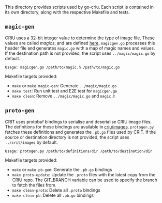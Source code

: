 This directory provides scripts used by go-criu. Each script is contained in its own directory, along with the respective Makefile and tests.

## `magic-gen`
CRIU uses a 32-bit integer value to determine the type of image file. These values are called *magics*, and are defined [here](https://github.com/checkpoint-restore/criu/tree/master/criu/include/magic.h). `magicgen.go` processes this header file and generates `magic.go` with a map of magic names and values. If the destination path is not provided, the script uses `../magic/magic.go` by default.

`Usage: magicgen.go /path/to/magic.h /path/to/magic.go`

Makefile targets provided:

- `make` or `make magic-gen`: Generate `../magic/magic.go`
- `make test`: Run unit test and E2E test for `magicgen.go`
- `make clean`: Remove `../magic/magic.go` and `magic.h`

## `proto-gen`
CRIT uses protobuf bindings to serialise and deserialise CRIU image files. The definitions for these bindings are available in [criu/images](https://github.com/checkpoint-restore/criu/tree/master/images). `protogen.py` fetches these definitions and generates the `.pb.go` files used by CRIT. If the source or destination directory is not provided, the script uses `../crit/images` by default.

`Usage: protogen.py /path/to/definitions/dir /path/to/destination/dir`

Makefile targets provided:

- `make` or `make pb-gen`: Generate the `.pb.go` bindings
- `make proto-update`: Update the `.proto` files with the latest copy from the CRIU repo. The GIT_BRANCH variable can be used to specify the branch to fetch the files from.
- `make clean-proto`: Delete all `.proto` bindings
- `make clean-pb`: Delete all `.pb.go` bindings
